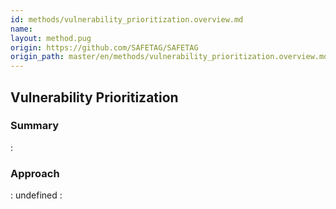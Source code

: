 ```yaml
---
id: methods/vulnerability_prioritization.overview.md
name: 
layout: method.pug
origin: https://github.com/SAFETAG/SAFETAG
origin_path: master/en/methods/vulnerability_prioritization.overview.md
---
```

## Vulnerability Prioritization

### Summary

:[](../reporting/vulnerability_prioritization/summary.md)
### Approach

:[](../reporting/vulnerability_prioritization/approach.md)
undefined
:[](../references/footnotes.md)
